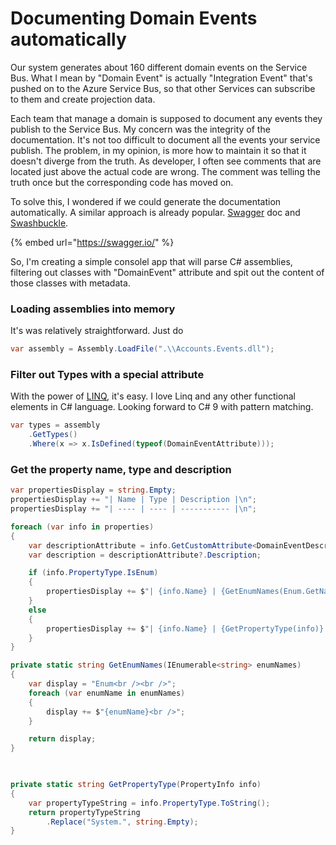 # Documenting Domain Events automatically

Our system generates about 160 different domain events on the Service Bus. What I mean by "Domain Event" is actually "Integration Event" that's pushed on to the Azure Service Bus, so that other Services can subscribe to them and create projection data.

Each team that manage a domain is supposed to document any events they publish to the Service Bus. My concern was the integrity of the documentation. It's not too difficult to document all the events your service publish. The problem, in my opinion, is more how to maintain it so that it doesn't diverge from the truth. As developer, I often see comments that are located just above the actual code are wrong. The comment was telling the truth once but the corresponding code has moved on. 

To solve this, I wondered if we could generate the documentation automatically. A similar approach is already popular. [Swagger](https://swagger.io/) doc and [Swashbuckle](https://github.com/domaindrivendev/Swashbuckle.WebApi). 

{% embed url="https://swagger.io/" %}

So, I'm creating a simple consolel app that will parse C\# assemblies, filtering out classes with "DomainEvent" attribute and spit out the content of those classes with metadata.

### Loading assemblies into memory

It's was relatively straightforward. Just do

```csharp
var assembly = Assembly.LoadFile(".\\Accounts.Events.dll");
```

### Filter out Types with a special attribute

With the power of [LINQ](https://docs.microsoft.com/en-us/dotnet/csharp/tutorials/working-with-linq), it's easy. I love Linq and any other functional elements in C\# language. Looking forward to C\# 9 with pattern matching.

```csharp
var types = assembly
    .GetTypes()
    .Where(x => x.IsDefined(typeof(DomainEventAttribute)));
```

### Get the property name, type and description

```csharp
var propertiesDisplay = string.Empty;
propertiesDisplay += "| Name | Type | Description |\n";
propertiesDisplay += "| ---- | ---- | ----------- |\n";

foreach (var info in properties)
{
    var descriptionAttribute = info.GetCustomAttribute<DomainEventDescriptionAttribute>();
    var description = descriptionAttribute?.Description;

    if (info.PropertyType.IsEnum)
    {
        propertiesDisplay += $"| {info.Name} | {GetEnumNames(Enum.GetNames(info.PropertyType))} | {description} |\n";
    } 
    else 
    {
        propertiesDisplay += $"| {info.Name} | {GetPropertyType(info)} | {description} |\n";
    } 
}

private static string GetEnumNames(IEnumerable<string> enumNames)
{
    var display = "Enum<br /><br />";
    foreach (var enumName in enumNames)
    {
        display += $"{enumName}<br />";
    }

    return display;
}

        

private static string GetPropertyType(PropertyInfo info)
{
    var propertyTypeString = info.PropertyType.ToString();
    return propertyTypeString
        .Replace("System.", string.Empty);
}


```

